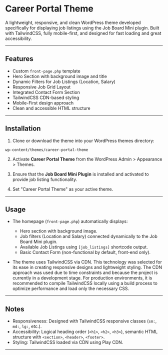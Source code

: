 # Career Portal Theme

A lightweight, responsive, and clean WordPress theme developed specifically for displaying job listings using the Job Board Mini plugin. Built with TailwindCSS, fully mobile-first, and designed for fast loading and great accessibility.

---

## Features

- Custom `front-page.php` template
- Hero Section with background image and title
- Dynamic Filters for Job Listings (Location, Salary)
- Responsive Job Grid Layout
- Integrated Contact Form Section
- TailwindCSS CDN-based styling
- Mobile-First design approach
- Clean and accessible HTML structure

---

## Installation

1. Clone or download the theme into your WordPress themes directory:

```
wp-content/themes/career-portal-theme
```

2. Activate **Career Portal Theme** from the WordPress Admin > Appearance > Themes.

3. Ensure that the **Job Board Mini Plugin** is installed and activated to provide job listing functionality.

4. Set "Career Portal Theme" as your active theme.

---

## Usage

- The homepage (`front-page.php`) automatically displays:
  - Hero section with background image.
  - Job filters (Location and Salary) connected dynamically to the Job Board Mini plugin.
  - Available Job Listings using `[job_listings]` shortcode output.
  - Basic Contact Form (non-functional by default, front-end only).

- The theme uses TailwindCSS via CDN. This technology was selected for its ease in creating responsive designs and lightweight styling. The CDN approach was used due to time constraints and because the project is currently in a development stage. For production environments, it is recommended to compile TailwindCSS locally using a build process to optimize performance and load only the necessary CSS.

---


## Notes

- Responsiveness: Designed with TailwindCSS responsive classes (`sm:`, `md:`, `lg:`, etc.).
- Accessibility: Logical heading order (`<h1>`, `<h2>`, `<h3>`), semantic HTML structure with `<section>`, `<header>`, `<footer>`.
- Styling: TailwindCSS loaded via CDN using Play CDN.

---




